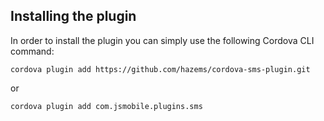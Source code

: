 Installing the plugin
---
In order to install the plugin you can simply use the following Cordova CLI command: 
	
	cordova plugin add https://github.com/hazems/cordova-sms-plugin.git
	
or

	cordova plugin add com.jsmobile.plugins.sms


